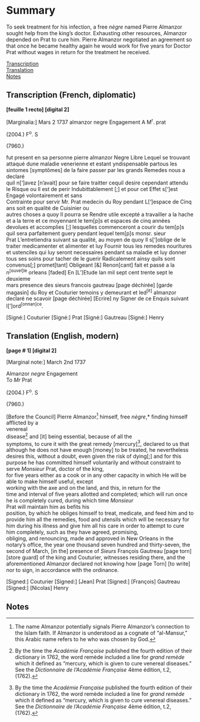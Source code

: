# Summary
To seek treatment for his infection, a free *nègre* named Pierre Almanzor sought help from the king’s doctor. Exhausting other resources, Almanzor depended on Prat to cure him. Pierre Almanzor negotiated an agreement so that once he became healthy again he would work for five years for Doctor Prat without wages in return for the treatment he received.  

[Transcription](#transcription-(French,-diplomatic))  
[Translation](#translation-(English,-modern))  
[Notes](#notes) 

## Transcription (French, diplomatic)

**[feuille 1 recto] [digital 2]** 

[Marginalia:] 
Mars 2 
1737 
almanzor 
negre 
Engagement 
A M<sup>r</sup>. prat 


(2004.) 
F<sup>o</sup>. S 


(7960.) 


fut present en sa personne pierre almanzor 
Negre Libre Lequel se trouvant attaqué dune 
maladie 
venerienne et estant yndispensable partous les 
sintomes [symptômes] 
de la faire passer par les grands Remedes nous a 
declaré  
quil n[‘]avez [n’avait] pour se faire traitter cequil 
desire cependant 
attendu le Risque ou Il est de perir 
Indubittablement [;] 
et pour cet Effet s[‘]est Engagé volontairement et 
sans  
Contrainte pour servir Mr. Prat medecin du Roy 
pendant 
L[‘]espace de Cinq ans soit en qualité de Cuisinier 
ou  
autres choses a quoy Il pourra se Rendre utile 
excepté 
a travailler a la hache et a la terre et ce moyennant 
le 
tem[p]s et espaces de cinq années devolues et 
accomplies [;] 
lesquelles commenceront a courir du tem[p]s quil 
sera 
parfaitement guery pendant lequel tem[p]s monsr. 
sieur  
Prat L’entretiendra suivant sa qualité, au moyen de 
quoy 
Il s[‘]oblige de le traiter medicamenter et 
alimenter et luy 
Fournir tous les remedes nouritures et ustenciles 
qui luy seront necessaires pendant sa maladie et 
luy 
donner tous ses soins pour tacher de le guerir 
Radicalement ainsy quils sont convenus[;] 
promet[tant] 
Obligeant [&] Renon[cant] fait et passé a la 
n<sup>[ouvel]le</sup> orleans [faded] 
En [L’]Etude lan mil sept cent trente sept le 
deuxieme  
mars presence des sieurs francois gautreau [page 
déchirée] [garde magasin] 
du Roy et Couturier temoins y demeurant 
et led<sup>[it]</sup> almanzor declaré ne scavoir [page 
déchirée] [Ecrire] ny Signer 
de ce Enquis suivant l[‘]ord<sup>[onnan]ce</sup>.

[Signé:] Couturier 
[Signé:] Prat 
[Signé:] Gautreau 
[Signé:] Henry 

## Translation (English, modern)

**[page # 1] [digital 2]** 

[Marginal note:] 
March 2nd 
1737 

Almanzor 
*negre* 
Engagement  
To *Mr* Prat 

(2004.) 
F<sup>o</sup>. S 

(7960.) 

[Before the Council] Pierre Almanzor[^i] himself, 
free *nègre*,* finding himself afflicted by a  
venereal  
disease[^ii] and [it] being essential, because of all the  
symptoms, 
to cure it with the great remedy [mercury][^ii], 
declared to us 
that although he does not have enough [money] to 
be treated, he nevertheless desires this, without a 
doubt, even given the risk of dying[;] 
and for this purpose he has committed himself 
voluntarily and without 
constraint to serve *Monsieur* Prat, doctor of the 
king,  
for five years either as a cook or in any 
other capacity in which He will be able to make 
himself useful, except  
working with the axe and on the land, and this, in 
return for the  
time and interval of five years allotted and 
completed; 
which will run once he is completely cured, during 
which time *Monsieur*  
Prat will maintain him as befits his  
position, by which he obliges himself to treat, 
medicate, and feed him and to 
provide him all the remedies, food and utensils 
which will be necessary for him during his illness 
and give him all his care in order to attempt to cure 
him 
completely, such as they have agreed, promising,  
obliging, and renouncing, made and approved in 
New 
Orleans 
in the notary’s office, the year one thousand seven 
hundred and thirty-seven, the second of 
March, [in the] presence of *Sieurs* François 
Gautreau [page torn] [store guard] 
of the king and Couturier, witnesses residing there, 
and the aforementioned Almanzor declared not 
knowing how [page 
Torn] [to write] nor to sign, 
in accordance with the ordinance. 

[Signed:] Couturier 
[Signed:] [Jean] Prat 
[Signed:] [François] Gautreau 
[Signed:] [Nicolas] Henry

## Notes

[^i]: The name Almanzor potentially signals Pierre Almanzor’s connection to the Islam faith. If Almanzor is understood as a cognate of “al-Mansur,” this Arabic name refers to he who was chosen by God.  

[^ii]: By the time the *Académie Française* published the fourth edition of their dictionary in 1762, the word remède included a line for *grand remède* which it defined as “mercury, which is given to cure venereal diseases.” See the *Dictionnaire de l’Académie Française* 4ème édition, t.2, (1762).  